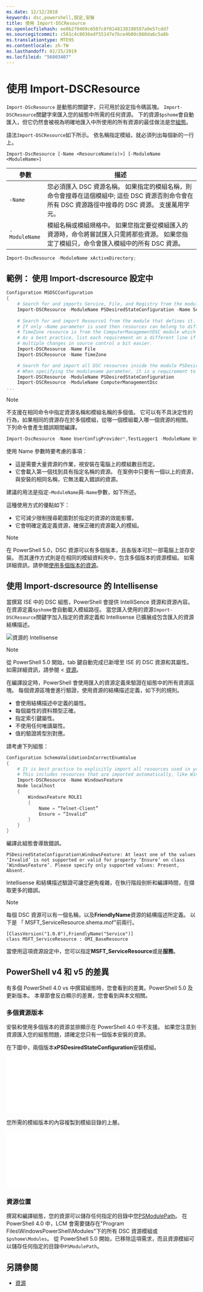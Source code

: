 ```yaml
---
ms.date: 12/12/2018
keywords: dsc,powershell,設定,安裝
title: 使用 Import-DSCResource
ms.openlocfilehash: ee0b2f0469c6507c8f0148138198597a9e57cdd7
ms.sourcegitcommit: c581c4c8036edf55147e7bce4b00c860da6c5a8b
ms.translationtype: MTE95
ms.contentlocale: zh-TW
ms.lasthandoff: 02/25/2019
ms.locfileid: "56803407"
---
```

# <a name="using-import-dscresource"></a>使用 Import-DSCResource

`Import-DScResource` 是動態的關鍵字，只可用於設定指令碼區塊。 `Import-DSCResource`關鍵字來匯入您的組態中所需的任何資源。 下的資源`$pshome`會自動匯入，但它仍然會被視為明確地匯入中所使用的所有資源的最佳做法是您[組態](Configurations.md)。

語法`Import-DSCResource`如下所示。  依名稱指定模組，就必須列出每個新的一行上。

```syntax
Import-DscResource [-Name <ResourceName(s)>] [-ModuleName <ModuleName>]
```

|參數  |描述  |
|---------|---------|
|`-Name`|您必須匯入 DSC 資源名稱。 如果指定的模組名稱，則命令會搜尋在這個模組中; 這些 DSC 資源否則命令會在所有 DSC 資源路徑中搜尋的 DSC 資源。 支援萬用字元。|
|`-ModuleName`|模組名稱或模組規格中。  如果您指定要從模組匯入的資源時，命令將嘗試匯入只需將那些資源。 如果您指定了模組只，命令會匯入模組中的所有 DSC 資源。|

```powershell
Import-DscResource -ModuleName xActiveDirectory;
```

## <a name="example-use-import-dscresource-within-a-configuration"></a>範例： 使用 Import-dscresource 設定中

```powershell
Configuration MSDSCConfiguration
{
    # Search for and imports Service, File, and Registry from the module PSDesiredStateConfiguration.
    Import-DSCResource -ModuleName PSDesiredStateConfiguration -Name Service, File, Registry
    
    # Search for and import Resource1 from the module that defines it.
    # If only –Name parameter is used then resources can belong to different PowerShell modules as well.
    # TimeZone resource is from the ComputerManagementDSC module which is not installed by default.
    # As a best practice, list each requirement on a different line if possible.  This makes reviewing
    # multiple changes in source control a bit easier.
    Import-DSCResource -Name File
    Import-DSCResource -Name TimeZone

    # Search for and import all DSC resources inside the module PSDesiredStateConfiguration.
    # When specifying the modulename parameter, it is a requirement to list each on a new line.
    Import-DSCResource -ModuleName PSDesiredStateConfiguration
    Import-DSCResource -ModuleName ComputerManagementDsc
...
```

> [!NOTE]
> 不支援在相同命令中指定資源名稱和模組名稱的多個值。 它可以有不具決定性的行為，如果相同的資源存在於多個模組，從哪一個模組載入哪一個資源的相關。 下列命令會產生錯誤期間編譯。
>
> ```powershell
> Import-DscResource -Name UserConfigProvider*,TestLogger1 -ModuleName UserConfigProv,PsModuleForTestLogger
> ```

使用 Name 參數時要考慮的事項：

- 這是需要大量資源的作業，視安裝在電腦上的模組數目而定。
- 它會載入第一個找到具有指定名稱的資源。 在案例中只要有一個以上的資源，與安裝的相同名稱，它無法載入錯誤的資源。

建議的用法是指定`–ModuleName`與`-Name`參數，如下所述。

這種使用方式的優點如下：

- 它可減少限制搜尋範圍對於指定的資源的效能影響。
- 它會明確定義定義資源，確保正確的資源載入的模組。

> [!NOTE]
> 在 PowerShell 5.0，DSC 資源可以有多個版本，且各版本可於一部電腦上並存安裝。 而其運作方式則是在相同的模組資料夾中，包含多個版本的資源模組。
> 如需詳細資訊，請參閱[使用多個版本的資源](sxsresource.md)。

## <a name="intellisense-with-import-dscresource"></a>使用 Import-dscresource 的 Intellisense

當撰寫 ISE 中的 DSC 組態，PowerShell 會提供 IntelliSence 資源和資源內容。 在資源定義`$pshome`會自動載入模組路徑。 當您匯入使用的資源`Import-DSCResource`關鍵字加入指定的資源定義和 Intellisense 已擴展成包含匯入的資源結構描述。

![資源的 Intellisense](/media/resource-intellisense.png)

> [!NOTE]
> 從 PowerShell 5.0 開始，tab 鍵自動完成已新增至 ISE 的 DSC 資源和其屬性。 如需詳細資訊，請參閱 <<c0> [ 資源](../resources/resources.md)。

在編譯設定時，PowerShell 會使用匯入的資源定義來驗證在組態中的所有資源區塊。
每個資源區塊會進行驗證，使用資源的結構描述定義，如下列的規則。

- 會使用結構描述中定義的屬性。
- 每個屬性的資料類型正確。
- 指定索引鍵屬性。
- 不使用任何唯讀屬性。
- 值的驗證將型別對應。

請考慮下列組態：

```powershell
Configuration SchemaValidationInCorrectEnumValue
{
    # It is best practice to explicitly import all resources used in your Configuration.
    # This includes resources that are imported automatically, like WindowsFeature.
    Import-DSCResource -Name WindowsFeature
    Node localhost
    {
        WindowsFeature ROLE1
        {
            Name = “Telnet-Client”
            Ensure = “Invalid”
        }
    }
}
```

編譯此組態會導致錯誤。

```output
PSDesiredStateConfiguration\WindowsFeature: At least one of the values ‘Invalid’ is not supported or valid for property ‘Ensure’ on class ‘WindowsFeature’. Please specify only supported values: Present, Absent.
```

Intellisense 和結構描述驗證可讓您避免複雜，在執行階段剖析和編譯時間，在擷取更多的錯誤。

> [!NOTE]
> 每個 DSC 資源可以有一個名稱，以及**FriendlyName**資源的結構描述所定義。 以下是 「 MSFT_ServiceResource.shema.mof"前兩行。
> ```syntax
> [ClassVersion("1.0.0"),FriendlyName("Service")]
> class MSFT_ServiceResource : OMI_BaseResource
> ```
> 當使用這項資源設定中，您可以指定**MSFT_ServiceResource**或是**服務**。

## <a name="powershell-v4-and-v5-differences"></a>PowerShell v4 和 v5 的差異

有多個 PowerShell 4.0 vs 中撰寫組態時，您會看到的差異。PowerShell 5.0 及更新版本。 本章節會反白顯示的差異，您會看到與本文相關。

### <a name="multiple-resource-versions"></a>多個資源版本

安裝和使用多個版本的資源並排顯示在 PowerShell 4.0 中不支援。 如果您注意到資源匯入您的組態問題，請確定您只有一個版本安裝的資源。

在下圖中，兩個版本**xPSDesiredStateConfiguration**安裝模組。

![已修正的多個資源版本](/media/multiple-resource-versions-broken.md)

您所需的模組版本的內容複製到模組目錄的上層。

![已修正的多個資源版本](/media/multiple-resource-versions-fixed.md)

### <a name="resource-location"></a>資源位置

撰寫和編譯組態，您的資源可以儲存任何指定的目錄中您[PSModulePath](/powershell/developer/module/modifying-the-psmodulepath-installation-path)。 在 PowerShell 4.0 中，LCM 會需要儲存在"Program Files\WindowsPowerShell\Modules"下的所有 DSC 資源模組或`$pshome\Modules`。 從 PowerShell 5.0 開始，已移除這項需求，而且資源模組可以儲存任何指定的目錄中`PSModulePath`。

## <a name="see-also"></a>另請參閱

- [資源](../resources/resources.md)
